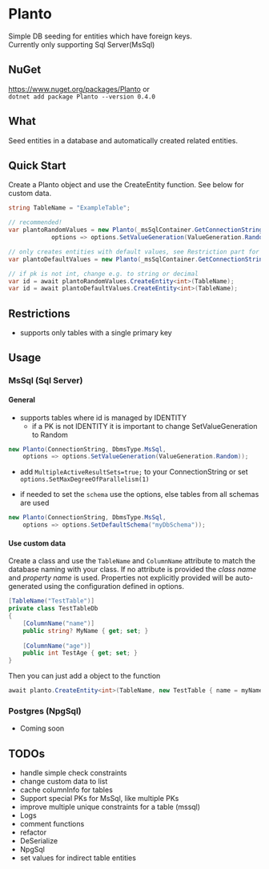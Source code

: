 # Planto

Simple DB seeding for entities which have foreign keys.<br>
Currently only supporting Sql Server(MsSql)

## NuGet

https://www.nuget.org/packages/Planto or<br>
`dotnet add package Planto --version 0.4.0`

## What

Seed entities in a database and automatically created related entities.

## Quick Start

Create a Planto object and use the CreateEntity function.
See below for custom data.

```csharp
string TableName = "ExampleTable";

// recommended!
var plantoRandomValues = new Planto(_msSqlContainer.GetConnectionString(), DbmsType.MsSql, 
            options => options.SetValueGeneration(ValueGeneration.Random));

// only creates entities with default values, see Restriction part for more details
var plantoDefaultValues = new Planto(_msSqlContainer.GetConnectionString(), DbmsType.MsSql);

// if pk is not int, change e.g. to string or decimal
var id = await plantoRandomValues.CreateEntity<int>(TableName);
var id = await plantoDefaultValues.CreateEntity<int>(TableName);
```

## Restrictions

- supports only tables with a single primary key

## Usage

### MsSql (Sql Server)

#### General
- supports tables where id is managed by IDENTITY
  - if a PK is not IDENTITY it is important to change SetValueGeneration to Random

```csharp
new Planto(ConnectionString, DbmsType.MsSql, 
    options => options.SetValueGeneration(ValueGeneration.Random));
 ```

- add `MultipleActiveResultSets=true;` to your ConnectionString or set `options.SetMaxDegreeOfParallelism(1)`

- if needed to set the `schema` use the options, else tables from all schemas are used

```csharp
new Planto(ConnectionString, DbmsType.MsSql,
    options => options.SetDefaultSchema("myDbSchema"));
 ```

#### Use custom data

Create a class and use the `TableName` and `ColumnName` attribute to match the database naming with your class.
If no attribute is provided the _class name_ and _property name_ is used.
Properties not explicitly provided will be auto-generated using the configuration defined in options.

```csharp
[TableName("TestTable")]
private class TestTableDb
{
    [ColumnName("name")] 
    public string? MyName { get; set; }
    
    [ColumnName("age")] 
    public int TestAge { get; set; }
}
```

Then you can just add a object to the function

```csharp
await planto.CreateEntity<int>(TableName, new TestTable { name = myName, age = age});
```

### Postgres (NpgSql)

- Coming soon

## TODOs
- handle simple check constraints
- change custom data to list
- cache columnInfo for tables
- Support special PKs for MsSql, like multiple PKs
- improve multiple unique constraints for a table (mssql)
- Logs
- comment functions
- refactor
- DeSerialize
- NpgSql
- set values for indirect table entities
